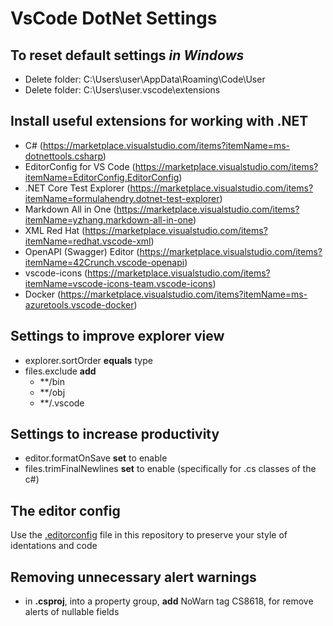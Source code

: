 # VsCode DotNet Settings

## To reset default settings *in Windows*

* Delete folder: C:\Users\user\AppData\Roaming\Code\User
* Delete folder: C:\Users\user\.vscode\extensions

## Install useful extensions for working with .NET

* C# (https://marketplace.visualstudio.com/items?itemName=ms-dotnettools.csharp)
* EditorConfig for VS Code (https://marketplace.visualstudio.com/items?itemName=EditorConfig.EditorConfig)
* .NET Core Test Explorer (https://marketplace.visualstudio.com/items?itemName=formulahendry.dotnet-test-explorer)
* Markdown All in One (https://marketplace.visualstudio.com/items?itemName=yzhang.markdown-all-in-one)
* XML Red Hat (https://marketplace.visualstudio.com/items?itemName=redhat.vscode-xml)
* OpenAPI (Swagger) Editor (https://marketplace.visualstudio.com/items?itemName=42Crunch.vscode-openapi)
* vscode-icons (https://marketplace.visualstudio.com/items?itemName=vscode-icons-team.vscode-icons)
* Docker (https://marketplace.visualstudio.com/items?itemName=ms-azuretools.vscode-docker)

## Settings to improve explorer view

* explorer.sortOrder **equals** type
* files.exclude **add**
  * **/bin
  * **/obj
  * **/.vscode
    
## Settings to increase productivity

* editor.formatOnSave **set** to enable
* files.trimFinalNewlines **set** to enable (specifically for .cs classes of the c#)

## The editor config

Use the [.editorconfig](.editorconfig) file in this repository to preserve your style of identations and code

## Removing unnecessary alert warnings

* in **.csproj**, into a property group, **add** NoWarn tag CS8618, for remove alerts of nullable fields
